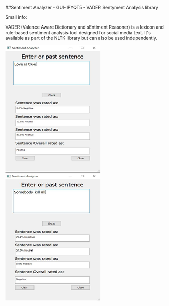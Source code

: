 
##Sentiment Analyzer - GUI- PYQT5 - VADER Sentyment Analysis library

Small info:

VADER (Valence Aware Dictionary and sEntiment Reasoner) is a lexicon and rule-based sentiment analysis tool designed for social media text. It's available as part of the NLTK library but can also be used independently.

<img src="https://github.com/proteus21/NLP/blob/main/Sentyment_Analyzator/Source/NLP1.JPG?raw=true" width="300" height ="400">
<img src="https://github.com/proteus21/NLP/blob/main/Sentyment_Analyzator/Source/NLP2.JPG?raw=true" width="300" height ="400">
